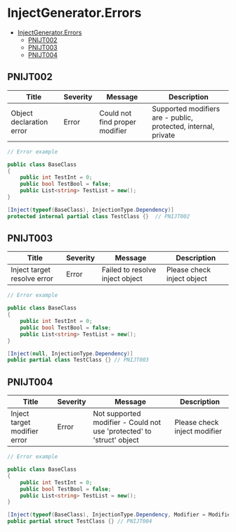 ﻿# InjectGenerator.Errors


- [InjectGenerator.Errors](#injectgeneratorerrors)
  - [PNIJT002](#pnijt002)
  - [PNIJT003](#pnijt003)
  - [PNIJT004](#pnijt004)


## PNIJT002


|Title|Severity|Message|Description|
|---|---|---|---|
|Object declaration error|Error|Could not find proper modifier|Supported modifiers are - public, protected, internal, private|

```cs
// Error example

public class BaseClass
{
    public int TestInt = 0;
    public bool TestBool = false;
    public List<string> TestList = new();
}

[Inject(typeof(BaseClass), InjectionType.Dependency)]
protected internal partial class TestClass {}  // PNIJT002
```


## PNIJT003


|Title|Severity|Message|Description|
|---|---|---|---|
|Inject target resolve error|Error|Failed to resolve inject object|Please check inject object|

```cs
// Error example

public class BaseClass
{
    public int TestInt = 0;
    public bool TestBool = false;
    public List<string> TestList = new();
}

[Inject(null, InjectionType.Dependency)]
public partial class TestClass {} // PNIJT003
```


## PNIJT004


|Title|Severity|Message|Description|
|---|---|---|---|
|Inject target modifier error|Error|Not supported modifier - Could not use 'protected' to 'struct' object|Please check inject modifier|

```cs
// Error example

public class BaseClass
{
    public int TestInt = 0;
    public bool TestBool = false;
    public List<string> TestList = new();
}

[Inject(typeof(BaseClass), InjectionType.Dependency, Modifier = Modifier.Protected)]
public partial struct TestClass {} // PNIJT004
```